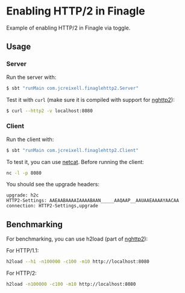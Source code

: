# Enabling HTTP/2 in Finagle

Example of enabling HTTP/2 in Finagle via toggle.

## Usage

### Server

Run the server with:

```bash
$ sbt "runMain com.jcreixell.finaglehttp2.Server"
```

Test it with `curl` (make sure it is compiled with support for [nghttp2](https://curl.haxx.se/docs/http2.html)):

```bash
$ curl --http2 -v localhost:8080
```

### Client

Run the client with:

```scala
$ sbt "runMain com.jcreixell.finaglehttp2.Client"
```

To test it, you can use [netcat](http://netcat.sourceforge.net/). Before running the client:

```bash
nc -l -p 8080
```

You should see the upgrade headers:

```
upgrade: h2c
HTTP2-Settings: AAEAABAAAAIAAAABAAN_____AAQAAP__AAUAAEAAAAYAACAA
connection: HTTP2-Settings,upgrade
```

## Benchmarking

For benchmarking, you can use h2load (part of [nghttp2](https://nghttp2.org/)):

For HTTP/1.1:

```bash
h2load --h1 -n100000 -c100 -m10 http://localhost:8080
```

For HTTP/2:

```bash
h2load -n100000 -c100 -m10 http://localhost:8080
```
